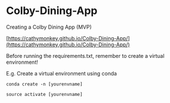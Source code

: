 # Colby-Dining-App
Creating a Colby Dining App (MVP)

[https://cathymonkey.github.io/Colby-Dining-App/](https://cathymonkey.github.io/Colby-Dining-App/)

Before running the requirements.txt, remember to create a virtual environment!

E.g. Create a virtual environment using conda 

``` conda create -n [yourenvname] ```

``` source activate [yourenvname] ```
